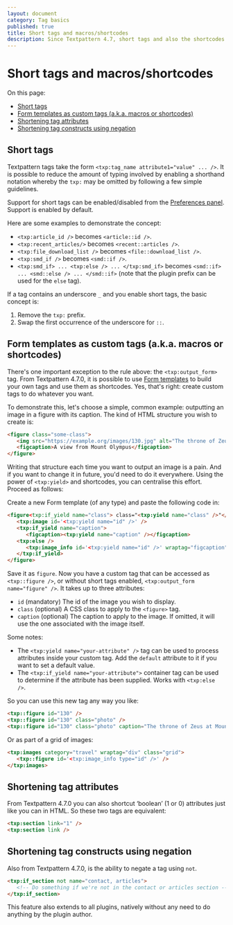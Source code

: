 ```yaml
---
layout: document
category: Tag basics
published: true
title: Short tags and macros/shortcodes
description: Since Textpattern 4.7, short tags and also the shortcodes concept are supported.
---
```


# Short tags and macros/shortcodes

On this page:

* [Short tags](#short-tags)
* [Form templates as custom tags (a.k.a. macros or shortcodes)](#forms-as-custom-tags-a-k-a-macros-or-shortcodes)
* [Shortening tag attributes](#shortening-tag-attributes)
* [Shortening tag constructs using negation](#shortening-tag-constructs-using-negation)

## Short tags

Textpattern tags take the form `<txp:tag_name attribute1="value" ... />`. It is possible to reduce the amount of typing involved by enabling a shorthand notation whereby the `txp:` may be omitted by following a few simple guidelines.

Support for short tags can be enabled/disabled from the [Preferences panel](https://docs.textpattern.io/administration/preferences-panel#enable-short-tag-support). Support is enabled by default.

Here are some examples to demonstrate the concept:

* `<txp:article_id />` becomes `<article::id />`.
* `<txp:recent_articles/>` becomes `<recent::articles />`.
* `<txp:file_download_list />` becomes `<file::download_list />`.
* `<txp:smd_if />` becomes `<smd::if />`.
* `<txp:smd_if> ... <txp:else /> ... </txp:smd_if>` becomes `<smd::if> ... <smd::else /> ... </smd::if>` (note that the plugin prefix can be used for the `else` tag).

If a tag contains an underscore `_` and you enable short tags, the basic concept is:

1. Remove the `txp:` prefix.
2. Swap the first occurrence of the underscore for `::`.

## Form templates as custom tags (a.k.a. macros or shortcodes)

There's one important exception to the rule above: the `<txp:output_form>` tag. From Textpattern 4.7.0, it is possible to use [Form templates](https://docs.textpattern.io/themes/form-templates-explained) to build your own tags and use them as shortcodes. Yes, that's right: create custom tags to do whatever you want.

To demonstrate this, let's choose a simple, common example: outputting an image in a figure with its caption. The kind of HTML structure you wish to create is:

```html
<figure class="some-class">
   <img src="https://example.org/images/130.jpg" alt="The throne of Zeus" />
   <figcaption>A view from Mount Olympus</figcaption>
</figure>
```

Writing that structure each time you want to output an image is a pain. And if you want to change it in future, you'd need to do it everywhere. Using the power of `<txp:yield>` and shortcodes, you can centralise this effort. Proceed as follows:

Create a new Form template (of any type) and paste the following code in:

```html
<figure<txp:if_yield name="class"> class="<txp:yield name="class" />"</txp:if_yield>>
   <txp:image id='<txp:yield name="id" />' />
   <txp:if_yield name="caption">
      <figcaption><txp:yield name="caption" /></figcaption>
   <txp:else />
      <txp:image_info id='<txp:yield name="id" />' wraptag="figcaption" />
   </txp:if_yield>
</figure>
```

Save it as `figure`. Now you have a custom tag that can be accessed as `<txp::figure />`, or without short tags enabled, `<txp:output_form name="figure" />`. It takes up to three attributes:

* `id` (mandatory) The id of the image you wish to display.
* `class` (optional) A CSS class to apply to the `<figure>` tag.
* `caption` (optional) The caption to apply to the image. If omitted, it will use the one associated with the image itself.

Some notes:

* The `<txp:yield name="your-attribute" />` tag can be used to process attributes inside your custom tag. Add the `default` attribute to it if you want to set a default value.
* The `<txp:if_yield name="your-attribute">` container tag can be used to determine if the attribute has been supplied. Works with `<txp:else />`.

So you can use this new tag any way you like:

```html
<txp::figure id="130" />
<txp::figure id="130" class="photo" />
<txp::figure id="130" class="photo" caption="The throne of Zeus at Mount Olympus." />

```

Or as part of a grid of images:

```html
<txp:images category="travel" wraptag="div" class="grid">
   <txp::figure id='<txp:image_info type="id" />' />
</txp:images>
```

## Shortening tag attributes

From Textpattern 4.7.0 you can also shortcut ‘boolean’ (1 or 0) attributes just like you can in HTML. So these two tags are equivalent:

```html
<txp:section link="1" />
<txp:section link />
```

## Shortening tag constructs using negation

Also from Textpattern 4.7.0, is the ability to negate a tag using `not`.

```html
<txp:if_section not name="contact, articles">
   <!-- Do something if we're not in the contact or articles section -->
</txp:if_section>
```

This feature also extends to all plugins, natively without any need to do anything by the plugin author.

